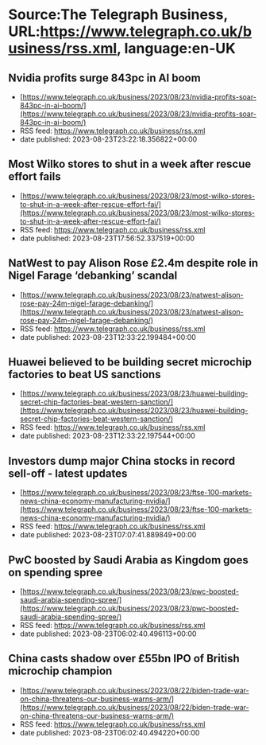 # Source:The Telegraph Business, URL:https://www.telegraph.co.uk/business/rss.xml, language:en-UK

## Nvidia profits surge 843pc in AI boom
 - [https://www.telegraph.co.uk/business/2023/08/23/nvidia-profits-soar-843pc-in-ai-boom/](https://www.telegraph.co.uk/business/2023/08/23/nvidia-profits-soar-843pc-in-ai-boom/)
 - RSS feed: https://www.telegraph.co.uk/business/rss.xml
 - date published: 2023-08-23T23:22:18.356822+00:00



## Most Wilko stores to shut in a week after rescue effort fails
 - [https://www.telegraph.co.uk/business/2023/08/23/most-wilko-stores-to-shut-in-a-week-after-rescue-effort-fai/](https://www.telegraph.co.uk/business/2023/08/23/most-wilko-stores-to-shut-in-a-week-after-rescue-effort-fai/)
 - RSS feed: https://www.telegraph.co.uk/business/rss.xml
 - date published: 2023-08-23T17:56:52.337519+00:00



## NatWest to pay Alison Rose £2.4m despite role in Nigel Farage ‘debanking’ scandal
 - [https://www.telegraph.co.uk/business/2023/08/23/natwest-alison-rose-pay-24m-nigel-farage-debanking/](https://www.telegraph.co.uk/business/2023/08/23/natwest-alison-rose-pay-24m-nigel-farage-debanking/)
 - RSS feed: https://www.telegraph.co.uk/business/rss.xml
 - date published: 2023-08-23T12:33:22.199484+00:00



## Huawei believed to be building secret microchip factories to beat US sanctions
 - [https://www.telegraph.co.uk/business/2023/08/23/huawei-building-secret-chip-factories-beat-western-sanction/](https://www.telegraph.co.uk/business/2023/08/23/huawei-building-secret-chip-factories-beat-western-sanction/)
 - RSS feed: https://www.telegraph.co.uk/business/rss.xml
 - date published: 2023-08-23T12:33:22.197544+00:00



## Investors dump major China stocks in record sell-off - latest updates
 - [https://www.telegraph.co.uk/business/2023/08/23/ftse-100-markets-news-china-economy-manufacturing-nvidia/](https://www.telegraph.co.uk/business/2023/08/23/ftse-100-markets-news-china-economy-manufacturing-nvidia/)
 - RSS feed: https://www.telegraph.co.uk/business/rss.xml
 - date published: 2023-08-23T07:07:41.889849+00:00



## PwC boosted by Saudi Arabia as Kingdom goes on spending spree
 - [https://www.telegraph.co.uk/business/2023/08/23/pwc-boosted-saudi-arabia-spending-spree/](https://www.telegraph.co.uk/business/2023/08/23/pwc-boosted-saudi-arabia-spending-spree/)
 - RSS feed: https://www.telegraph.co.uk/business/rss.xml
 - date published: 2023-08-23T06:02:40.496113+00:00



## China casts shadow over £55bn IPO of British microchip champion
 - [https://www.telegraph.co.uk/business/2023/08/22/biden-trade-war-on-china-threatens-our-business-warns-arm/](https://www.telegraph.co.uk/business/2023/08/22/biden-trade-war-on-china-threatens-our-business-warns-arm/)
 - RSS feed: https://www.telegraph.co.uk/business/rss.xml
 - date published: 2023-08-23T06:02:40.494220+00:00



